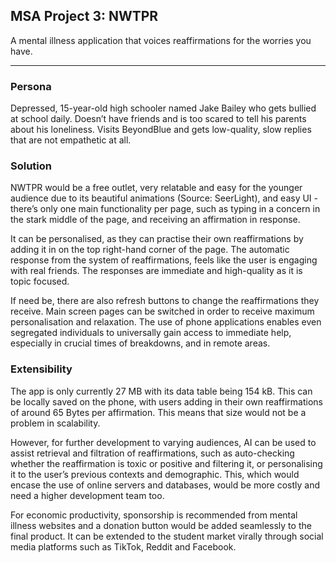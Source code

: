 ## MSA Project 3: NWTPR

A mental illness application that voices reaffirmations for the worries you have.

-----------------------

### Persona
Depressed, 15-year-old high schooler named Jake Bailey who gets bullied at school daily. Doesn’t have friends and is too scared to tell his parents about his loneliness. Visits BeyondBlue and gets low-quality, slow replies that are not empathetic at all.

### Solution
NWTPR would be a free outlet, very relatable and easy for the younger audience due to its beautiful animations (Source: SeerLight), and easy UI - there’s only one main functionality per page, such as typing in a concern in the stark middle of the page, and receiving an affirmation in response. 

It can be personalised, as they can practise their own reaffirmations by adding it in on the top right-hand corner of the page. The automatic response from the system of reaffirmations, feels like the user is engaging with real friends. The responses are immediate and high-quality as it is topic focused. 

If need be, there are also refresh buttons to change the reaffirmations they receive. Main screen pages can be switched in order to receive maximum personalisation and relaxation. The use of phone applications enables even segregated individuals to universally gain access to immediate help, especially in crucial times of breakdowns, and in remote areas.

### Extensibility
The app is only currently 27 MB with its data table being 154 kB. This can be locally saved on the phone, with users adding in their own reaffirmations of around 65 Bytes per affirmation. This means that size would not be a problem in scalability.

However, for further development to varying audiences, AI can be used to assist retrieval and filtration of reaffirmations, such as auto-checking whether the reaffirmation is toxic or positive and filtering it, or personalising it to the user’s previous contexts and demographic. This, which would encase the use of online servers and databases, would be more costly and need a higher development team too.

For economic productivity, sponsorship is recommended from mental illness websites and a donation button would be added seamlessly to the final product. It can be extended to the student market virally through social media platforms such as TikTok, Reddit and Facebook.
